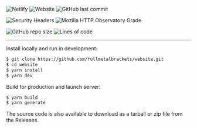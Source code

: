 ![Netlify](https://img.shields.io/netlify/af445642-918a-45fd-907c-f9ebec62bc66) ![Website](https://img.shields.io/website?style=flat&url=https%3A%2F%2Farieldiaz.codes%2F) ![GitHub last commit](https://img.shields.io/github/last-commit/fullmetalbrackets/website)

![Security Headers](https://img.shields.io/security-headers?style=flat&url=https%3A%2F%2Farieldiaz.codes%2F) ![Mozilla HTTP Observatory Grade](https://img.shields.io/mozilla-observatory/grade-score/arieldiaz.codes?publish)

![GitHub repo size](https://img.shields.io/github/repo-size/fullmetalbrackets/website) ![Lines of code](https://img.shields.io/tokei/lines/github/fullmetalbrackets/website)

---

Install locally and run in development:

```bash
$ git clone https://github.com/fullmetalbrackets/website.git
$ cd website
$ yarn install
$ yarn dev
```

Build for production and launch server:

```bash
$ yarn build
$ yarn generate
```

The source code is also available to download as a tarball or zip file from the Releases.
